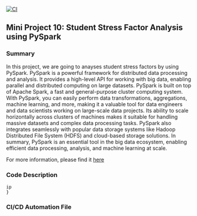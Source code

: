 [![CI](https://github.com/BobZhang26/Bob_PythonTemplate1/actions/workflows/cicd.yml/badge.svg)](https://github.com/BobZhang26/Bob_PythonTemplate1/actions/workflows/cicd.yml)
## Mini Project 10: Student Stress Factor Analysis using PySpark 

### Summary
In this project, we are going to anayses student stress factors by using PySpark. PySpark is a powerful framework for distributed data processing and analysis. It provides a high-level API for working with big data, enabling parallel and distributed computing on large datasets. PySpark is built on top of Apache Spark, a fast and general-purpose cluster computing system. 
With PySpark, you can easily perform data transformations, aggregations, machine learning, and more, making it a valuable tool for data engineers
and data scientists working on large-scale data projects. Its ability to scale horizontally across clusters of machines makes it suitable for handling massive datasets and complex data processing tasks. PySpark also integrates seamlessly with popular data storage systems like Hadoop Distributed File System (HDFS) and cloud-based storage solutions.
In summary, PySpark is an essential tool in the big data ecosystem, enabling efficient data processing, analysis, and machine learning at scale.

For more information, please find it [here](https://spark.apache.org/docs/latest/api/python/index.html)

### Code Description
```{
ip
}
```

### CI/CD Automation File


